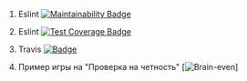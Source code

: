 1. Eslint
[![Maintainability Badge](https://codeclimate.com/github/codeclimate/codeclimate/maintainability)](https://api.codeclimate.com/v1/badges/a99a88d28ad37a79dbf6/maintainability)

2. Eslint 
[![Test Coverage Badge](https://codeclimate.com/github/codeclimate/codeclimate/test_coverage)](https://api.codeclimate.com/v1/badges/a99a88d28ad37a79dbf6/test_coverage)

3. Travis
[![Badge](https://travis-ci.org/{AnastasiaTetyueva}/{project-lvl1-s478}.svg?branch=master)](https://travis-ci.org/{AnastasiaTetyueva}/{project-lvl1-s478})

4. Пример игры на "Проверка на четность"
[![Brain-even](https://asciinema.org/connect/{94720f9f-cb7c-4480-9ebd-d7c96a5f324c})]